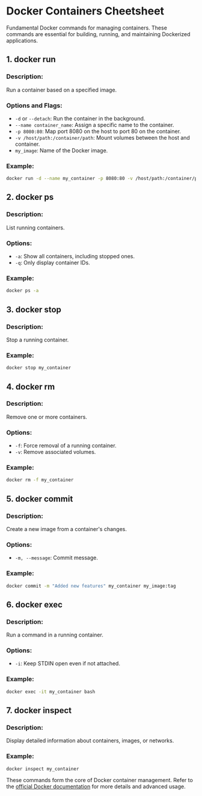 # Docker Containers Cheetsheet

Fundamental Docker commands for managing containers. These commands are essential for building, running, and maintaining Dockerized applications.

## 1. docker run

### Description:
Run a container based on a specified image.

### Options and Flags:
- `-d` or `--detach`: Run the container in the background.
- `--name container_name`: Assign a specific name to the container.
- `-p 8080:80`: Map port 8080 on the host to port 80 on the container.
- `-v /host/path:/container/path`: Mount volumes between the host and container.
- `my_image`: Name of the Docker image.

### Example:
```bash
docker run -d --name my_container -p 8080:80 -v /host/path:/container/path my_image
```

## 2. docker ps

### Description:
List running containers.

### Options:
- `-a`: Show all containers, including stopped ones.
- `-q`: Only display container IDs.

### Example:
```bash
docker ps -a
```

## 3. docker stop

### Description:
Stop a running container.

### Example:
```bash
docker stop my_container
```

## 4. docker rm

### Description:
Remove one or more containers.

### Options:
- `-f`: Force removal of a running container.
- `-v`: Remove associated volumes.

### Example:
```bash
docker rm -f my_container
```

## 5. docker commit

### Description:
Create a new image from a container's changes.

### Options:
- `-m, --message`: Commit message.

### Example:
```bash
docker commit -m "Added new features" my_container my_image:tag
```

## 6. docker exec

### Description:
Run a command in a running container.

### Options:
- `-i`: Keep STDIN open even if not attached.

### Example:
```bash
docker exec -it my_container bash
```

## 7. docker inspect

### Description:
Display detailed information about containers, images, or networks.

### Example:
```bash
docker inspect my_container
```


These commands form the core of Docker container management. Refer to the [official Docker documentation](https://docs.docker.com/) for more details and advanced usage.
